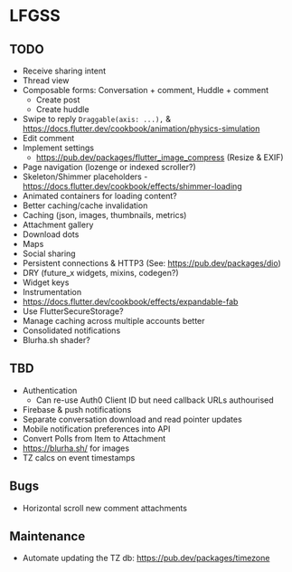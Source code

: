 # LFGSS

## TODO

- Receive sharing intent
- Thread view
- Composable forms: Conversation + comment, Huddle + comment
  - Create post
  - Create huddle
- Swipe to reply `Draggable(axis: ...),` & https://docs.flutter.dev/cookbook/animation/physics-simulation
- Edit comment
- Implement settings
  - https://pub.dev/packages/flutter_image_compress (Resize & EXIF)
- Page navigation (lozenge or indexed scroller?)
- Skeleton/Shimmer placeholders - https://docs.flutter.dev/cookbook/effects/shimmer-loading
- Animated containers for loading content?
- Better caching/cache invalidation
- Caching (json, images, thumbnails, metrics)
- Attachment gallery
- Download dots
- Maps
- Social sharing
- Persistent connections & HTTP3 (See: https://pub.dev/packages/dio)
- DRY (future_x widgets, mixins, codegen?)
- Widget keys
- Instrumentation
- https://docs.flutter.dev/cookbook/effects/expandable-fab
- Use FlutterSecureStorage?
- Manage caching across multiple accounts better
- Consolidated notifications
- Blurha.sh shader?

## TBD

- Authentication
  - Can re-use Auth0 Client ID but need callback URLs authourised
- Firebase & push notifications
- Separate conversation download and read pointer updates
- Mobile notification preferences into API
- Convert Polls from Item to Attachment
- https://blurha.sh/ for images
- TZ calcs on event timestamps

## Bugs

- Horizontal scroll new comment attachments

## Maintenance

- Automate updating the TZ db: https://pub.dev/packages/timezone
